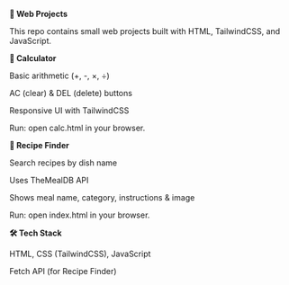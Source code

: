 **🚀 Web Projects**

This repo contains small web projects built with HTML, TailwindCSS, and JavaScript.

**🧮 Calculator**

Basic arithmetic (+, -, ×, ÷)

AC (clear) & DEL (delete) buttons

Responsive UI with TailwindCSS

Run: open calc.html in your browser.

**🍲 Recipe Finder**

Search recipes by dish name

Uses TheMealDB API

Shows meal name, category, instructions & image

Run: open index.html in your browser.

**🛠️ Tech Stack**

HTML, CSS (TailwindCSS), JavaScript

Fetch API (for Recipe Finder)
